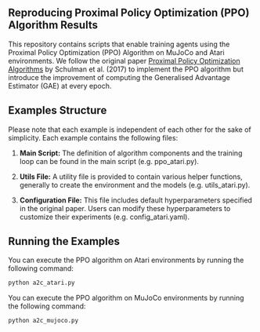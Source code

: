 ## Reproducing Proximal Policy Optimization (PPO) Algorithm Results

This repository contains scripts that enable training agents using the Proximal Policy Optimization (PPO) Algorithm on MuJoCo and Atari environments. We follow the original paper [Proximal Policy Optimization Algorithms](https://arxiv.org/abs/1707.06347) by Schulman et al. (2017) to implement the PPO algorithm but introduce the improvement of computing the Generalised Advantage Estimator (GAE) at every epoch.


## Examples Structure

Please note that each example is independent of each other for the sake of simplicity. Each example contains the following files:

1. **Main Script:** The definition of algorithm components and the training loop can be found in the main script  (e.g. ppo_atari.py).

2. **Utils File:** A utility file is provided to contain various helper functions, generally to create the environment and the models (e.g. utils_atari.py).

3. **Configuration File:** This file includes default hyperparameters specified in the original paper. Users can modify these hyperparameters to customize their experiments  (e.g. config_atari.yaml).


## Running the Examples

You can execute the PPO algorithm on Atari environments by running the following command:

```bash
python a2c_atari.py
```

You can execute the PPO algorithm on MuJoCo environments by running the following command:

```bash
python a2c_mujoco.py
``` 

